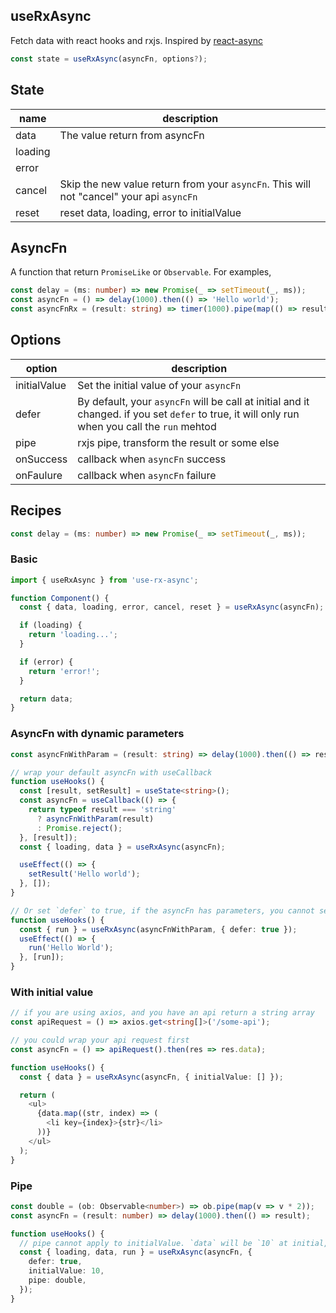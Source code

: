 ## useRxAsync

Fetch data with react hooks and rxjs. Inspired by [react-async](https://github.com/async-library/react-async)

```js
const state = useRxAsync(asyncFn, options?);
```

## State

| name    | description                                                                              |
| ------- | ---------------------------------------------------------------------------------------- |
| data    | The value return from asyncFn                                                            |
| loading |                                                                                          |
| error   |                                                                                          |
| cancel  | Skip the new value return from your `asyncFn`. This will not "cancel" your api `asyncFn` |
| reset   | reset data, loading, error to initialValue                                               |

## AsyncFn

A function that return `PromiseLike` or `Observable`. For examples,

```ts
const delay = (ms: number) => new Promise(_ => setTimeout(_, ms));
const asyncFn = () => delay(1000).then(() => 'Hello world');
const asyncFnRx = (result: string) => timer(1000).pipe(map(() => result));
```

## Options

| option       | description                                                                                                                                    |
| ------------ | ---------------------------------------------------------------------------------------------------------------------------------------------- |
| initialValue | Set the initial value of your `asyncFn`                                                                                                        |
| defer        | By default, your `asyncFn` will be call at initial and it changed. if you set `defer` to true, it will only run when you call the `run` mehtod |
| pipe         | rxjs pipe, transform the result or some else                                                                                                   |
| onSuccess    | callback when `asyncFn` success                                                                                                                |
| onFaulure    | callback when `asyncFn` failure                                                                                                                |

## Recipes

```ts
const delay = (ms: number) => new Promise(_ => setTimeout(_, ms));
```

### Basic

```js
import { useRxAsync } from 'use-rx-async';

function Component() {
  const { data, loading, error, cancel, reset } = useRxAsync(asyncFn);

  if (loading) {
    return 'loading...';
  }

  if (error) {
    return 'error!';
  }

  return data;
}
```

### AsyncFn with dynamic parameters

```ts
const asyncFnWithParam = (result: string) => delay(1000).then(() => result);

// wrap your default asyncFn with useCallback
function useHooks() {
  const [result, setResult] = useState<string>();
  const asyncFn = useCallback(() => {
    return typeof result === 'string'
      ? asyncFnWithParam(result)
      : Promise.reject();
  }, [result]);
  const { loading, data } = useRxAsync(asyncFn);

  useEffect(() => {
    setResult('Hello world');
  }, []);
}

// Or set `defer` to true, if the asyncFn has parameters, you cannot set defer to false / undefined.
function useHooks() {
  const { run } = useRxAsync(asyncFnWithParam, { defer: true });
  useEffect(() => {
    run('Hello World');
  }, [run]);
}
```

### With initial value

```ts
// if you are using axios, and you have an api return a string array
const apiRequest = () => axios.get<string[]>('/some-api');

// you could wrap your api request first
const asyncFn = () => apiRequest().then(res => res.data);

function useHooks() {
  const { data } = useRxAsync(asyncFn, { initialValue: [] });

  return (
    <ul>
      {data.map((str, index) => (
        <li key={index}>{str}</li>
      ))}
    </ul>
  );
}
```

### Pipe

```ts
const double = (ob: Observable<number>) => ob.pipe(map(v => v * 2));
const asyncFn = (result: number) => delay(1000).then(() => result);

function useHooks() {
  // pipe cannot apply to initialValue. `data` will be `10` at initial, util next asyncFn success
  const { loading, data, run } = useRxAsync(asyncFn, {
    defer: true,
    initialValue: 10,
    pipe: double,
  });
}
```
